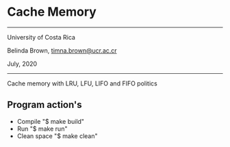 # Cache Memory
----------

University of Costa Rica

Belinda Brown, timna.brown@ucr.ac.cr

July, 2020

----------

Cache memory with LRU, LFU, LIFO and FIFO politics

## Program action's

* Compile "<path>$ make build" 
* Run "<path>$ make run"
* Clean space "<path>$ make clean"



